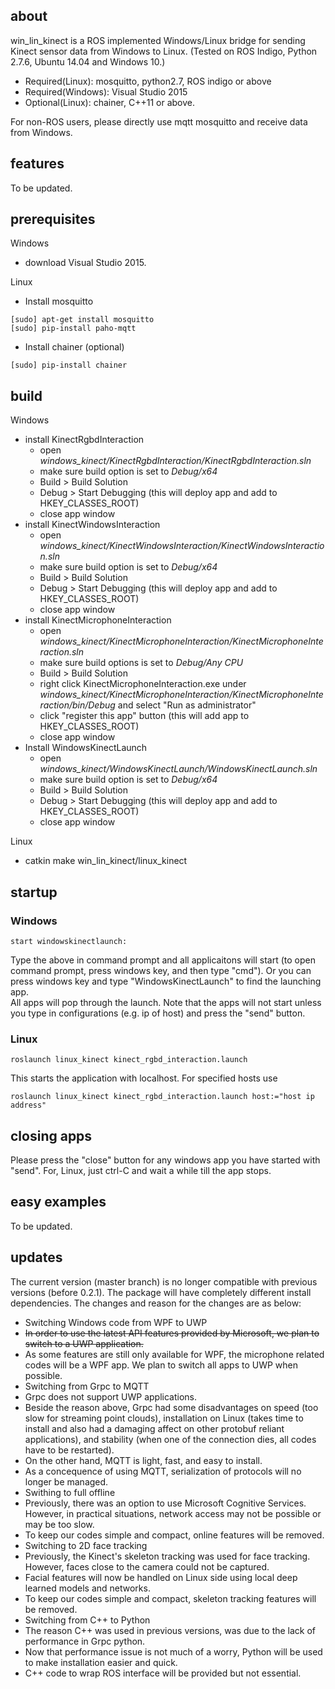 ## about

win_lin_kinect is a ROS implemented Windows/Linux bridge for sending Kinect sensor data from Windows to Linux. (Tested on ROS Indigo, Python 2.7.6, Ubuntu 14.04 and Windows 10.)
- Required(Linux): mosquitto, python2.7, ROS indigo or above  
- Required(Windows): Visual Studio 2015  
- Optional(Linux): chainer, C++11 or above.  

For non-ROS users, please directly use mqtt mosquitto and receive data from Windows.

## features

To be updated.

## prerequisites

Windows
- download Visual Studio 2015.  

Linux
- Install mosquitto
```
[sudo] apt-get install mosquitto
[sudo] pip-install paho-mqtt
```
- Install chainer (optional)
```
[sudo] pip-install chainer
```

## build

Windows
- install KinectRgbdInteraction
  - open *windows_kinect/KinectRgbdInteraction/KinectRgbdInteraction.sln*
  - make sure build option is set to *Debug/x64*
  - Build > Build Solution
  - Debug > Start Debugging (this will deploy app and add to HKEY_CLASSES_ROOT)
  - close app window
- install KinectWindowsInteraction
  - open *windows_kinect/KinectWindowsInteraction/KinectWindowsInteraction.sln*
  - make sure build option is set to *Debug/x64*
  - Build > Build Solution
  - Debug > Start Debugging (this will deploy app and add to HKEY_CLASSES_ROOT)
  - close app window
- install KinectMicrophoneInteraction
  - open *windows_kinect/KinectMicrophoneInteraction/KinectMicrophoneInteraction.sln*
  - make sure build options is set to *Debug/Any CPU*
  - Build > Build Solution
  - right click KinectMicrophoneInteraction.exe under *windows_kinect/KinectMicrophoneInteraction/KinectMicrophoneInteraction/bin/Debug* and select "Run as administrator"
  - click "register this app" button (this will add app to HKEY_CLASSES_ROOT)
  - close app window
- Install WindowsKinectLaunch
  - open *windows_kinect/WindowsKinectLaunch/WindowsKinectLaunch.sln*
  - make sure build option is set to *Debug/x64*
  - Build > Build Solution
  - Debug > Start Debugging (this will deploy app and add to HKEY_CLASSES_ROOT)
  - close app window

Linux
- catkin make win_lin_kinect/linux_kinect

## startup

### Windows

```
start windowskinectlaunch:
```
Type the above in command prompt and all applicaitons will start (to open command prompt, press windows key, and then type "cmd"). Or you can press windows key and type "WindowsKinectLaunch" to find the launching app.  
All apps will pop through the launch. Note that the apps will not start unless you type in configurations (e.g. ip of host) and press the "send" button.

### Linux

```
roslaunch linux_kinect kinect_rgbd_interaction.launch
```
This starts the application with localhost. For specified hosts use
```
roslaunch linux_kinect kinect_rgbd_interaction.launch host:="host ip address"
```

## closing apps

Please press the "close" button for any windows app you have started with "send". For, Linux, just ctrl-C and wait a while till the app stops.

## easy examples

To be updated.

## updates

The current version (master branch) is no longer compatible with previous versions (before 0.2.1). The package will have completely different install dependencies. The changes and reason for the changes are as below:

- Switching Windows code from WPF to UWP
 - ~~In order to use the latest API features provided by Microsoft, we plan to switch to a UWP application.~~
 - As some features are still only available for WPF, the microphone related codes will be a WPF app. We plan to switch all apps to UWP when possible.
- Switching from Grpc to MQTT
 - Grpc does not support UWP applications.
 - Beside the reason above, Grpc had some disadvantages on speed (too slow for streaming point clouds), installation on Linux (takes time to install and also had a damaging affect on other protobuf reliant applications), and stability (when one of the connection dies, all codes have to be restarted).
 - On the other hand, MQTT is light, fast, and easy to install.
 - As a concequence of using MQTT, serialization of protocols will no longer be managed.
- Swithing to full offline
 - Previously, there was an option to use Microsoft Cognitive Services. However, in practical situations, network access may not be possible or may be too slow.
 - To keep our codes simple and compact, online features will be removed.
- Switching to 2D face tracking
 - Previously, the Kinect's skeleton tracking was used for face tracking. However, faces close to the camera could not be captured.
 - Facial features will now be handled on Linux side using local deep learned models and networks.
 - To keep our codes simple and compact, skeleton tracking features will be removed.
- Switching from C++ to Python
 - The reason C++ was used in previous versions, was due to the lack of performance in Grpc python.
 - Now that performance issue is not much of a worry, Python will be used to make installation easier and quick.
 - C++ code to wrap ROS interface will be provided but not essential.
